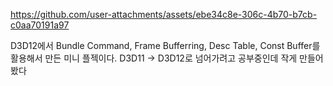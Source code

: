 

https://github.com/user-attachments/assets/ebe34c8e-306c-4b70-b7cb-c0aa70191a97

D3D12에서 Bundle Command, Frame Bufferring, Desc Table, Const Buffer를 활용해서 만든 미니 플젝이다.
D3D11 -> D3D12로 넘어가려고 공부중인데 작게 만들어봤다
